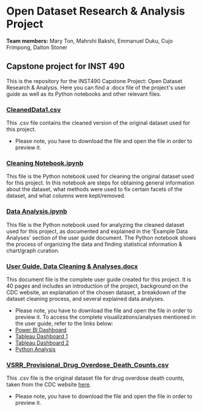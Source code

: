 # Open Dataset Research & Analysis Project

**Team members:** Mary Ton, Mahrshi Bakshi, Emmanuel Duku, Cujo Frimpong, Dalton Stoner

## Capstone project for INST 490

This is the repository for the INST490 Capstone Project: Open Dataset Research & Analysis. Here you can find a .docx file of the project's user guide as well as its Python notebooks and other relevant files.

### [CleanedData1.csv](https://github.com/marylt/opendatasetproject/blob/main/CleanedData1.csv)
This .csv file contains the cleaned version of the original dataset used for this project.
- Please note, you have to download the file and open the file in order to preview it.

### [Cleaning Notebook.ipynb](https://github.com/marylt/opendatasetproject/blob/main/Cleaning%20Notebook.ipynb)
This file is the Python notebook used for cleaning the original dataset used for this project. In this notebook are steps for obtaining general information about the dataset, what methods were used to fix certain facets of the dataset, and what columns were kept/removed.

### [Data Analysis.ipynb](https://github.com/marylt/opendatasetproject/blob/main/Data%20Analysis.ipynb)
This file is the Python notebook used for analyzing the cleaned dataset used for this project, as documented and explained in the 'Example Data Analyses' section of the user guide document. The Python notebook shows the process of organizing the data and finding statistical information & chart/graph curation.

### [User Guide, Data Cleaning & Analyses.docx](https://github.com/marylt/opendatasetproject/blob/main/User%20Guide%2C%20Data%20Cleaning%20%26%20Analyses.docx)
This document file is the complete user guide created for this project. It is 40 pages and includes an introduction of the project, background on the CDC website, an explanation of the chosen dataset, a breakdown of the dataset cleaning process, and several explained data analyses.
- Please note, you have to download the file and open the file in order to preview it.
To access the complete visualizations/analyses mentioned in the user guide, refer to the links below:
- [Power BI Dashboard](https://dstoner05.github.io/490%20Project/index.html)
- [Tableau Dashboard 1](https://public.tableau.com/profile/kwadwo.frimpong#!/vizhome/DrugOverdoseIntheUS-CoastalRepresentation/DeathRate-CoastalRep)
- [Tableau Dashboard 2](https://public.tableau.com/profile/mahrshi#!/vizhome/TableauINST4901/Sheet2?publish=yes)
- [Python Analysis](https://github.com/marylt/opendatasetproject/blob/main/Data%20Analysis.ipynb)

### [VSRR_Provisional_Drug_Overdose_Death_Counts.csv](https://github.com/marylt/opendatasetproject/blob/main/VSRR_Provisional_Drug_Overdose_Death_Counts.csv)
This .csv file is the original dataset file for drug overdose death counts, taken from the CDC website [here](https://www.cdc.gov/nchs/nvss/vsrr/drug-overdose-data.htm).
- Please note, you have to download the file and open the file in order to preview it.
